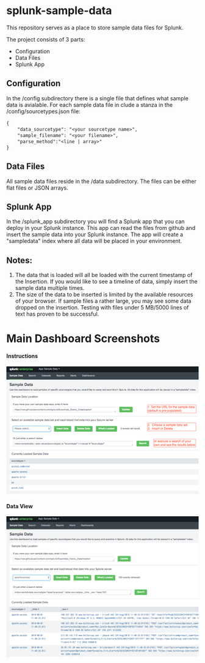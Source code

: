 # splunk-sample-data
This repository serves as a place to store sample data files for Splunk. 

The project consists of 3 parts:
  - Configuration 
  - Data Files
  - Splunk App
  
## Configuration
In the /config subdirectory there is a single file that defines what sample data is avialable.  For each sample data file in clude a stanza in the /config/sourcetypes.json file:
```
{
    "data_sourcetype": "<your sourcetype name>",
    "sample_filename": "<your filename>",
    "parse_method":"<line | array>"
}
```

## Data Files
All sample data files reside in the /data subdirectory.  The files can be either flat files or JSON arrays.

## Splunk App
In the /splunk_app subdirectory you will find a Splunk app that you can deploy in your Splunk instance.  This app can read the files from github and insert the sample data into your Splunk instance.   The app will create a "sampledata" index where all data will be placed in your environment.   

## Notes:  
1.  The data that is loaded will all be loaded with the current timestamp of the Insertion.   If you would like to see a timeline of data, simply insert the sample data multiple times.
2.  The size of the data to be inserted is limited by the available resources of your browser.  If sample files a rather large, you may see some data dropped on the insertion.   Testing with files under 5 MB/5000 lines of text has proven to be successful. 

# Main Dashboard Screenshots
#### Instructions
<a href="images/overview.png" rel="Insctructions Screenshot"><img src="images/overview.png" alt="Instructions Screenshot" /></a>

#### Data View
<a href="images/data.png" rel="Data Screenshot"><img src="images/data.png" alt="Data Screenshot" /></a>


